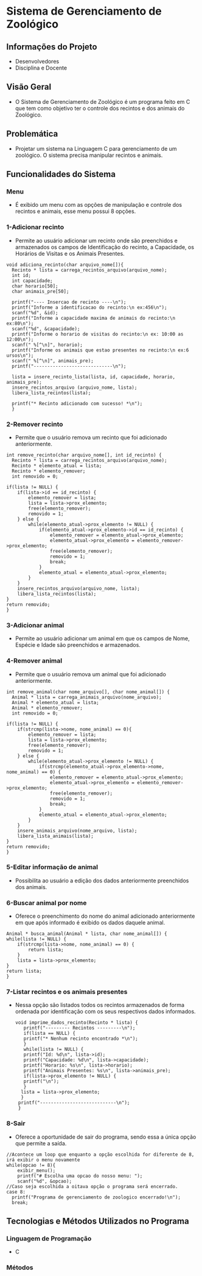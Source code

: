 # Sistema de Gerenciamento de Zoológico

## Informações do Projeto
  * Desenvolvedores
  * Disciplina e Docente

## Visão Geral
  * O Sistema de Gerenciamento de Zoológico é um programa feito em C que tem como objetivo ter o controle dos recintos e dos animais do Zoológico.

## Problemática
 * Projetar um sistema na Linguagem C para gerenciamento de um zoológico. O sistema precisa manipular recintos e animais.

## Funcionalidades do Sistema
 ### Menu
  * É exibido um menu com as opções de manipulação e controle dos recintos e animais, esse menu possui 8 opções.
    

### 1-Adicionar recinto
   * Permite ao usuário adicionar um recinto onde são preenchidos e armazenados os campos de Identificação do recinto, a Capacidade, os Horários de Visitas e os Animais Presentes.
 
    void adiciona_recinto(char arquivo_nome[]){
      Recinto * lista = carrega_recintos_arquivo(arquivo_nome);
      int id;
      int capacidade;
      char horario[50];
      char animais_pre[50];
    
      printf("---- Insercao de recinto ----\n");
      printf("Informe a identificacao do recinto:\n ex:456\n");
      scanf("%d", &id);
      printf("Informe a capacidade maxima de animais do recinto:\n ex:80\n");
      scanf("%d", &capacidade);
      printf("Informe o horario de visitas do recinto:\n ex: 10:00 as 12:00\n");
      scanf(" %[^\n]", horario);
      printf("Informe os animais que estao presentes no recinto:\n ex:6 ursos\n");
      scanf(" %[^\n]", animais_pre);
      printf("-----------------------------\n");

      lista = insere_recinto_lista(lista, id, capacidade, horario, animais_pre);
      insere_recintos_arquivo (arquivo_nome, lista);
      libera_lista_recintos(lista);

      printf("* Recinto adicionado com sucesso! *\n");
      }
### 2-Remover recinto
   * Permite que o usuário remova um recinto que foi adicionado anteriormente.  
   
    int remove_recinto(char arquivo_nome[], int id_recinto) {
      Recinto * lista = carrega_recintos_arquivo(arquivo_nome);
      Recinto * elemento_atual = lista;
      Recinto * elemento_remover;
      int removido = 0;

    if(lista != NULL) {
        if(lista->id == id_recinto) {
            elemento_remover = lista;
            lista = lista->prox_elemento;
            free(elemento_remover);
            removido = 1;
        } else {
            while(elemento_atual->prox_elemento != NULL) {
                if(elemento_atual->prox_elemento->id == id_recinto) {
                    elemento_remover = elemento_atual->prox_elemento;
                    elemento_atual->prox_elemento = elemento_remover->prox_elemento;
                    free(elemento_remover);
                    removido = 1;
                    break;
                }
                elemento_atual = elemento_atual->prox_elemento;
            }
        }
        insere_recintos_arquivo(arquivo_nome, lista);
        libera_lista_recintos(lista);
    }
    return removido;
    }

### 3-Adicionar animal
   * Permite ao usuário adicionar um animal em que os campos de Nome, Espécie e Idade são preenchidos e armazenados.
    

### 4-Remover animal
   * Permite que o usuário remova um animal que foi adicionado anteriormente.
    
    int remove_animal(char nome_arquivo[], char nome_animal[]) {
      Animal * lista = carrega_animais_arquivo(nome_arquivo);
      Animal * elemento_atual = lista;
      Animal * elemento_remover;
      int removido = 0;

    if(lista != NULL) {
        if(strcmp(lista->nome, nome_animal) == 0){
            elemento_remover = lista;
            lista = lista->prox_elemento;
            free(elemento_remover);
            removido = 1;
        } else {
            while(elemento_atual->prox_elemento != NULL) {
                if(strcmp(elemento_atual->prox_elemento->nome, nome_animal) == 0) {
                    elemento_remover = elemento_atual->prox_elemento;
                    elemento_atual->prox_elemento = elemento_remover->prox_elemento;
                    free(elemento_remover);
                    removido = 1;
                    break;
                }
                elemento_atual = elemento_atual->prox_elemento;
            }
        }
        insere_animais_arquivo(nome_arquivo, lista);
        libera_lista_animais(lista);
    }
    return removido;
    }
### 5-Editar informação de animal
   * Possibilita ao usuário a edição dos dados anteriormente preenchidos dos animais.
   
### 6-Buscar animal por nome
   * Oferece o preenchimento do nome do animal adicionado anteriormente em que após informado é exibido os dados daquele animal.

    Animal * busca_animal(Animal * lista, char nome_animal[]) {
    while(lista != NULL) {
        if(strcmp(lista->nome, nome_animal) == 0) {
            return lista;
        }
        lista = lista->prox_elemento;
    }
    return lista;
    }
### 7-Listar recintos e os animais presentes
  * Nessa opção são listados todos os recintos armazenados de forma ordenada por identificação com os seus respectivos dados informados.

        void imprime_dados_recinto(Recinto * lista) {
           printf("--------- Recintos ---------\n");
           if(lista == NULL) {
           printf("* Nenhum recinto encontrado *\n");
           }
           while(lista != NULL) {
           printf("Id: %d\n", lista->id);
           printf("Capacidade: %d\n", lista->capacidade);
           printf("Horario: %s\n", lista->horario);
           printf("Animais Presentes: %s\n", lista->animais_pre);
           if(lista->prox_elemento != NULL) {
           printf("\n");
           }
          lista = lista->prox_elemento;
          }
         printf("----------------------------\n");
         }
    
### 8-Sair
   * Oferece a oportunidade de sair do programa, sendo essa a única opção que permite a saída.
     
    //Acontece um loop que enquanto a opção escolhida for diferente de 8, irá exibir o menu novamente
    while(opcao != 8){
        exibir_menu();
        printf("# Escolha uma opcao do nosso menu: ");
        scanf("%d", &opcao);
    //Caso seja escolhida a oitava opção o programa será encerrado.
    case 8:
      printf("Programa de gerenciamento de zoologico encerrado!\n");
      break;
## Tecnologias e Métodos Utilizados no Programa
 ### Linguagem de Programação
   * C

 ### Métodos 


